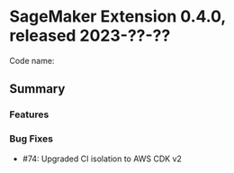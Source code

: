 # SageMaker Extension 0.4.0, released 2023-??-??

Code name: 

## Summary



### Features


### Bug Fixes

  - #74: Upgraded CI isolation to AWS CDK v2
